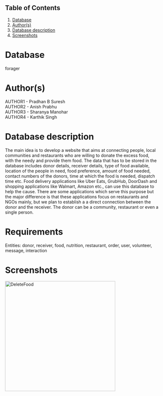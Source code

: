 ## Table of Contents

1. [Database](#database)
2. [Author(s)](#author)
3. [Database description](#description)
4. [Screenshots](#screenshots)

# Database
forager
# Author(s)
AUTHOR1 - Pradhan B Suresh <br />
AUTHOR2 - Anish Prabhu <br />
AUTHOR3 - Sharanya Manohar <br />
AUTHOR4 - Karthik Singh <br />

# Database description

The main idea is to develop a website that aims at connecting people, local communities and restaurants who are willing to donate the excess food, with the needy and provide them food. The data that has to be stored in the database includes donor details, receiver details, type of food available, location of the people in need, food preference, amount of food needed, contact numbers of the donors, time at which the food is needed, dispatch time etc. Food delivery applications like Uber Eats, GrubHub, DoorDash and shopping applications like Walmart, Amazon etc., can use this database to help the cause. There are some applications which serve this purpose but the major difference is that these applications focus on restaurants and NGOs mainly, but we plan to establish a a direct connection between the donor and the receiver. The donor can be a community, restaurant or even a single person.

# Requirements
Entities: donor, receiver, food, nutrition, restaurant, order, user, volunteer, message, interaction

# Screenshots
<img width="362" alt="DeleteFood" src="https://user-images.githubusercontent.com/60877349/158507474-8654bb18-2285-4cc8-8b8f-4de4f26ad0ac.png">

